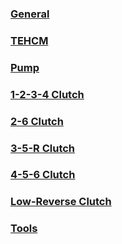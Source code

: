### [General](general.md)

### [TEHCM](tehcm.md)

### [Pump](pump.md)

### [1-2-3-4 Clutch](1-2-3-4-clutch.md)

### [2-6 Clutch](2-6-clutch.md)

### [3-5-R Clutch](3-5-r-clutch.md)

### [4-5-6 Clutch](4-5-6-clutch.md)

### [Low-Reverse Clutch](low-reverse-clutch.md)

### [Tools](tools.md)

